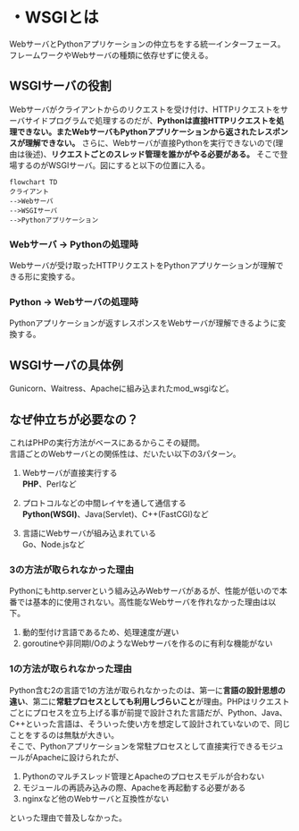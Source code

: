 # ・WSGIとは
WebサーバとPythonアプリケーションの仲立ちをする統一インターフェース。フレームワークやWebサーバの種類に依存せずに使える。

## WSGIサーバの役割
Webサーバがクライアントからのリクエストを受け付け、HTTPリクエストをサーバサイドプログラムで処理するのだが、**Pythonは直接HTTPリクエストを処理できない。またWebサーバもPythonアプリケーションから返されたレスポンスが理解できない。** 
さらに、Webサーバが直接Pythonを実行できないので(理由は後述)、**リクエストごとのスレッド管理を誰かがやる必要がある。**
そこで登場するのがWSGIサーバ。図にすると以下の位置に入る。

```mermaid
flowchart TD
クライアント
-->Webサーバ
-->WSGIサーバ
-->Pythonアプリケーション
```

### Webサーバ -> Pythonの処理時  
Webサーバが受け取ったHTTPリクエストをPythonアプリケーションが理解できる形に変換する。

### Python -> Webサーバの処理時  
Pythonアプリケーションが返すレスポンスをWebサーバが理解できるように変換する。

## WSGIサーバの具体例
Gunicorn、Waitress、Apacheに組み込まれたmod_wsgiなど。

## なぜ仲立ちが必要なの？
これはPHPの実行方法がベースにあるからこその疑問。  
言語ごとのWebサーバとの関係性は、だいたい以下の3パターン。

1. Webサーバが直接実行する  
   **PHP**、Perlなど

2. プロトコルなどの中間レイヤを通して通信する  
   **Python(WSGI)**、Java(Servlet)、C++(FastCGI)など

3. 言語にWebサーバが組み込まれている  
   Go、Node.jsなど

### 3の方法が取られなかった理由
Pythonにもhttp.serverという組み込みWebサーバがあるが、性能が低いので本番では基本的に使用されない。高性能なWebサーバを作れなかった理由は以下。
1. 動的型付け言語であるため、処理速度が遅い
2. goroutineや非同期I/OのようなWebサーバを作るのに有利な機能がない

### 1の方法が取られなかった理由
Python含む2の言語で1の方法が取られなかったのは、第一に**言語の設計思想の違い**、第二に**常駐プロセスとしても利用しづらいこと**が理由。PHPはリクエストごとにプロセスを立ち上げる事が前提で設計された言語だが、Python、Java、C++といった言語は、そういった使い方を想定して設計されていないので、同じことをするのは無駄が大きい。  
そこで、Pythonアプリケーションを常駐プロセスとして直接実行できるモジュールがApacheに設けられたが、

1. Pythonのマルチスレッド管理とApacheのプロセスモデルが合わない
2. モジュールの再読み込みの際、Apacheを再起動する必要がある
3. nginxなど他のWebサーバと互換性がない

といった理由で普及しなかった。
